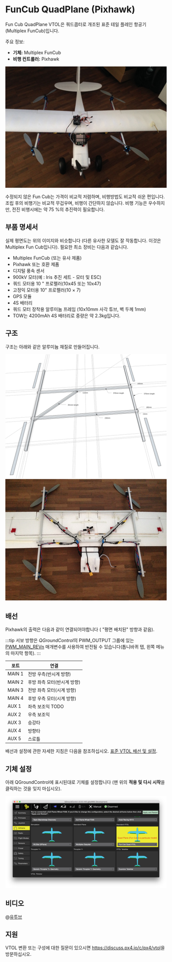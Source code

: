 # FunCub QuadPlane (Pixhawk)

Fun Cub QuadPlane VTOL은 쿼드콥터로 개조된 표준 테일 플레인 항공기(Multiplex FunCub)입니다.

주요 정보:

- **기체:** Multiplex FunCub
- **비행 컨트롤러:** Pixhawk

![Fun Cub VTOL](../../assets/airframes/vtol/funcub_pixhawk/fun_cub_vtol_complete.jpg)

수정되지 않은 Fun Cub는 가격이 비교적 저렴하며, 비행방법도 비교적 쉬운 편입니다. 조립 후의 비행기는 비교적 무겁우며, 비행이 간단하지 않습니다. 비행 기능은 우수하지만, 전진 비행시에는 약 75 %의 추진력이 필요합니다.


## 부품 명세서

실제 평면도는 위의 이미지와 비슷합니다 (다른 유사한 모델도 잘 작동합니다. 이것은 Multiplex Fun Cub입니다). 필요한 최소 장비는 다음과 같습니다.

- Multiplex FunCub (또는 유사 제품)
- Pixhawk 또는 호환 제품
- 디지털 풍속 센서
- 900kV 모터(예 : Iris 추진 세트 - 모터 및 ESC)
- 쿼드 모터용 10 " 프로펠러(10x45 또는 10x47)
- 고정익 모터용 10" 프로펠러(10 × 7)
- GPS 모듈
- 4S 배터리
- 쿼드 모터 장착용 알루미늄 프레임 (10x10mm 사각 튜브, 벽 두께 1mm)
- TOW는 4200mAh 4S 배터리로 중량은 약  2.3kg입니다.


## 구조

구조는 아래와 같은 알루미늄 재질로 만들어집니다.

![quad_frame](../../assets/airframes/vtol/funcub_pixhawk/fun_cub_aluminium_frame_for_vtol.jpg) ![un Cub  vtom 장착 프레임](../../assets/airframes/vtol/funcub_pixhawk/fun_cub_aluminium_frame_for_vtol_mounted.jpg)

## 배선

Pixhawk의 출력은 다음과 같이 연결되어야합니다 ( "평면 배치된" 방향과 같음).

:::tip
서보 방향은 *QGroundControl*의 PWM_OUTPUT 그룹에 있는 [PWM_MAIN_REVn](../advanced_config/parameter_reference.md#PWM_MAIN_REV1) 매개변수를 사용하여 반전될 수 있습니다(톱니바퀴 탭, 왼쪽 메뉴의 마지막 항목). :::

| 포트     | 연결               |
| ------ | ---------------- |
| MAIN 1 | 전방 우측(반시계 방향)    |
| MAIN 2 | 후방 좌측 모터(반시계 방향) |
| MAIN 3 | 전방 좌측 모터(시계 방향)  |
| MAIN 4 | 후방 우측 모터(시계 방향)  |
| AUX 1  | 좌측 보조익 TODO      |
| AUX 2  | 우측 보조익           |
| AUX 3  | 승강타              |
| AUX 4  | 방향타              |
| AUX 5  | 스로틀              |

배선과 설정에 관한 자세한 지침은 다음을 참조하십시오. [표준 VTOL 배선 및 설정](../config_vtol/vtol_quad_configuration.md). <!-- replace with Pixhawk Wiring Quickstart -->

## 기체 설정

아래 QGroundControl에 표시된대로 기체를 설정합니다 (맨 위의 **적용 및 다시 시작**을 클릭하는 것을 잊지 마십시오).

![QCG - Fun Cub Quad 펌웨어 선택](../../assets/airframes/vtol/funcub_pixhawk/qgc_firmware_standard_vtol_fun_cub_quad.png)

## 비디오

@[유투브](https://youtu.be/4K8yaa6A0ks)


## 지원

VTOL 변환 또는 구성에 대한 질문이 있으시면 <https://discuss.px4.io/c/px4/vtol>을 방문하십시오.

